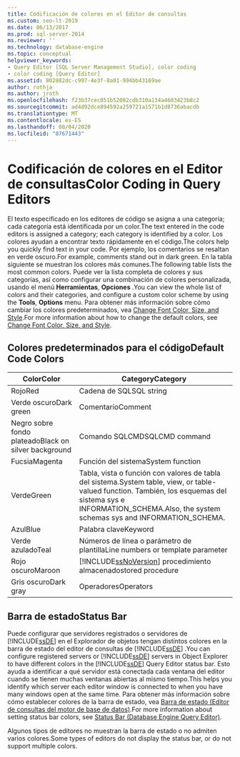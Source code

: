 ```yaml
---
title: Codificación de colores en el Editor de consultas
ms.custom: seo-lt-2019
ms.date: 06/13/2017
ms.prod: sql-server-2014
ms.reviewer: ''
ms.technology: database-engine
ms.topic: conceptual
helpviewer_keywords:
- Query Editor [SQL Server Management Studio], color coding
- color coding [Query Editor]
ms.assetid: 802882dc-c997-4e3f-8a01-994bb43169ae
author: rothja
ms.author: jroth
ms.openlocfilehash: f23b37cec051b52082cdb310a134a4603423b8c2
ms.sourcegitcommit: ad4d92dce894592a259721a1571b1d8736abacdb
ms.translationtype: MT
ms.contentlocale: es-ES
ms.lasthandoff: 08/04/2020
ms.locfileid: "87671443"
---
```

# <a name="color-coding-in-query-editors"></a><span data-ttu-id="a1bd7-102">Codificación de colores en el Editor de consultas</span><span class="sxs-lookup"><span data-stu-id="a1bd7-102">Color Coding in Query Editors</span></span>
  <span data-ttu-id="a1bd7-103">El texto especificado en los editores de código se asigna a una categoría; cada categoría está identificada por un color.</span><span class="sxs-lookup"><span data-stu-id="a1bd7-103">The text entered in the code editors is assigned a category; each category is identified by a color.</span></span> <span data-ttu-id="a1bd7-104">Los colores ayudan a encontrar texto rápidamente en el código.</span><span class="sxs-lookup"><span data-stu-id="a1bd7-104">The colors help you quickly find text in your code.</span></span> <span data-ttu-id="a1bd7-105">Por ejemplo, los comentarios se resaltan en verde oscuro.</span><span class="sxs-lookup"><span data-stu-id="a1bd7-105">For example, comments stand out in dark green.</span></span> <span data-ttu-id="a1bd7-106">En la tabla siguiente se muestran los colores más comunes.</span><span class="sxs-lookup"><span data-stu-id="a1bd7-106">The following table lists the most common colors.</span></span> <span data-ttu-id="a1bd7-107">Puede ver la lista completa de colores y sus categorías, así como configurar una combinación de colores personalizada, usando el menú **Herramientas**, **Opciones** .</span><span class="sxs-lookup"><span data-stu-id="a1bd7-107">You can view the whole list of colors and their categories, and configure a custom color scheme by using the **Tools**, **Options** menu.</span></span> <span data-ttu-id="a1bd7-108">Para obtener más información sobre cómo cambiar los colores predeterminados, vea [Change Font Color, Size, and Style](change-font-color-size-and-style.md).</span><span class="sxs-lookup"><span data-stu-id="a1bd7-108">For more information about how to change the default colors, see [Change Font Color, Size, and Style](change-font-color-size-and-style.md).</span></span>  
  
## <a name="default-code-colors"></a><span data-ttu-id="a1bd7-109">Colores predeterminados para el código</span><span class="sxs-lookup"><span data-stu-id="a1bd7-109">Default Code Colors</span></span>  
  
|<span data-ttu-id="a1bd7-110">Color</span><span class="sxs-lookup"><span data-stu-id="a1bd7-110">Color</span></span>|<span data-ttu-id="a1bd7-111">Category</span><span class="sxs-lookup"><span data-stu-id="a1bd7-111">Category</span></span>|  
|-----------|--------------|  
|<span data-ttu-id="a1bd7-112">Rojo</span><span class="sxs-lookup"><span data-stu-id="a1bd7-112">Red</span></span>|<span data-ttu-id="a1bd7-113">Cadena de SQL</span><span class="sxs-lookup"><span data-stu-id="a1bd7-113">SQL string</span></span>|  
|<span data-ttu-id="a1bd7-114">Verde oscuro</span><span class="sxs-lookup"><span data-stu-id="a1bd7-114">Dark green</span></span>|<span data-ttu-id="a1bd7-115">Comentario</span><span class="sxs-lookup"><span data-stu-id="a1bd7-115">Comment</span></span>|  
|<span data-ttu-id="a1bd7-116">Negro sobre fondo plateado</span><span class="sxs-lookup"><span data-stu-id="a1bd7-116">Black on silver background</span></span>|<span data-ttu-id="a1bd7-117">Comando SQLCMD</span><span class="sxs-lookup"><span data-stu-id="a1bd7-117">SQLCMD command</span></span>|  
|<span data-ttu-id="a1bd7-118">Fucsia</span><span class="sxs-lookup"><span data-stu-id="a1bd7-118">Magenta</span></span>|<span data-ttu-id="a1bd7-119">Función del sistema</span><span class="sxs-lookup"><span data-stu-id="a1bd7-119">System function</span></span>|  
|<span data-ttu-id="a1bd7-120">Verde</span><span class="sxs-lookup"><span data-stu-id="a1bd7-120">Green</span></span>|<span data-ttu-id="a1bd7-121">Tabla, vista o función con valores de tabla del sistema.</span><span class="sxs-lookup"><span data-stu-id="a1bd7-121">System table, view, or table-valued function.</span></span> <span data-ttu-id="a1bd7-122">También, los esquemas del sistema sys e INFORMATION_SCHEMA.</span><span class="sxs-lookup"><span data-stu-id="a1bd7-122">Also, the system schemas sys and INFORMATION_SCHEMA.</span></span>|  
|<span data-ttu-id="a1bd7-123">Azul</span><span class="sxs-lookup"><span data-stu-id="a1bd7-123">Blue</span></span>|<span data-ttu-id="a1bd7-124">Palabra clave</span><span class="sxs-lookup"><span data-stu-id="a1bd7-124">Keyword</span></span>|  
|<span data-ttu-id="a1bd7-125">Verde azulado</span><span class="sxs-lookup"><span data-stu-id="a1bd7-125">Teal</span></span>|<span data-ttu-id="a1bd7-126">Números de línea o parámetro de plantilla</span><span class="sxs-lookup"><span data-stu-id="a1bd7-126">Line numbers or template parameter</span></span>|  
|<span data-ttu-id="a1bd7-127">Rojo oscuro</span><span class="sxs-lookup"><span data-stu-id="a1bd7-127">Maroon</span></span>|[!INCLUDE[ssNoVersion](../../includes/ssnoversion-md.md)] <span data-ttu-id="a1bd7-128">procedimiento almacenado</span><span class="sxs-lookup"><span data-stu-id="a1bd7-128">stored procedure</span></span>|  
|<span data-ttu-id="a1bd7-129">Gris oscuro</span><span class="sxs-lookup"><span data-stu-id="a1bd7-129">Dark gray</span></span>|<span data-ttu-id="a1bd7-130">Operadores</span><span class="sxs-lookup"><span data-stu-id="a1bd7-130">Operators</span></span>|  
  
## <a name="status-bar"></a><span data-ttu-id="a1bd7-131">Barra de estado</span><span class="sxs-lookup"><span data-stu-id="a1bd7-131">Status Bar</span></span>  
 <span data-ttu-id="a1bd7-132">Puede configurar que servidores registrados o servidores de [!INCLUDE[ssDE](../../includes/ssde-md.md)] en el Explorador de objetos tengan distintos colores en la barra de estado del editor de consultas de [!INCLUDE[ssDE](../../includes/ssde-md.md)] .</span><span class="sxs-lookup"><span data-stu-id="a1bd7-132">You can configure registered servers or [!INCLUDE[ssDE](../../includes/ssde-md.md)] servers in Object Explorer to have different colors in the [!INCLUDE[ssDE](../../includes/ssde-md.md)] Query Editor status bar.</span></span> <span data-ttu-id="a1bd7-133">Esto ayuda a identificar a qué servidor está conectada cada ventana del editor cuando se tienen muchas ventanas abiertas al mismo tiempo.</span><span class="sxs-lookup"><span data-stu-id="a1bd7-133">This helps you identify which server each editor window is connected to when you have many windows open at the same time.</span></span> <span data-ttu-id="a1bd7-134">Para obtener más información sobre cómo establecer colores de la barra de estado, vea [Barra de estado &#40;Editor de consultas del motor de base de datos&#41;](status-bar-database-engine-query-editor.md).</span><span class="sxs-lookup"><span data-stu-id="a1bd7-134">For more information about setting status bar colors, see [Status Bar &#40;Database Engine Query Editor&#41;](status-bar-database-engine-query-editor.md).</span></span>  
  
 <span data-ttu-id="a1bd7-135">Algunos tipos de editores no muestran la barra de estado o no admiten varios colores.</span><span class="sxs-lookup"><span data-stu-id="a1bd7-135">Some types of editors do not display the status bar, or do not support multiple colors.</span></span>  
  
  
